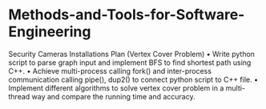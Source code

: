 # Methods-and-Tools-for-Software-Engineering
Security Cameras Installations Plan (Vertex Cover Problem)
•	Write python script to parse graph input and implement BFS to find shortest path using C++.
•	Achieve multi-process calling fork() and inter-process communication calling pipe(), dup2() to connect python script to C++ file.
•	Implement different algorithms to solve vertex cover problem in a multi-thread way and compare the running time and accuracy.
